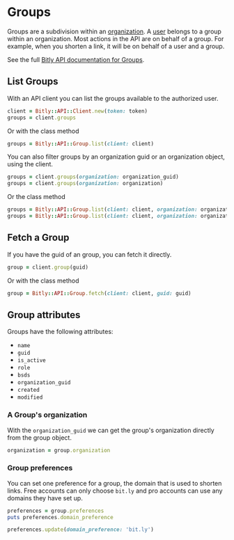 # Groups

Groups are a subdivision within an [organization](./organizations.md). A [user](./users.md) belongs to a group within an organization. Most actions in the API are on behalf of a group. For example, when you shorten a link, it will be on behalf of a user and a group.

See the full [Bitly API documentation for Groups](https://dev.bitly.com/v4/#tag/Groups).

## List Groups

With an API client you can list the groups available to the authorized user.

```ruby
client = Bitly::API::Client.new(token: token)
groups = client.groups
```

Or with the class method

```ruby
groups = Bitly::API::Group.list(client: client)
```

You can also filter groups by an organization guid or an organization object, using the client.

```ruby
groups = client.groups(organization: organization_guid)
groups = client.groups(organization: organization)
```

Or the class method

```ruby
groups = Bitly::API::Group.list(client: client, organization: organization_guid)
groups = Bitly::API::Group.list(client: client, organization: organization)
```

## Fetch a Group

If you have the guid of an group, you can fetch it directly.

```ruby
group = client.group(guid)
```

Or with the class method

```ruby
group = Bitly::API::Group.fetch(client: client, guid: guid)
```

## Group attributes

Groups have the following attributes:

* `name`
* `guid`
* `is_active`
* `role`
* `bsds`
* `organization_guid`
* `created`
* `modified`

### A Group's organization

With the `organization_guid` we can get the group's organization directly from the group object.

```ruby
organization = group.organization
```

### Group preferences

You can set one preference for a group, the domain that is used to shorten links. Free accounts can only choose `bit.ly` and pro accounts can use any domains they have set up.

```ruby
preferences = group.preferences
puts preferences.domain_preference

preferences.update(domain_preference: 'bit.ly')
```
